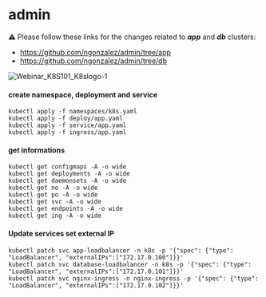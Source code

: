 # admin

⚠️ Please follow these links for the changes related to ___app___ and ___db___ clusters:
 * https://github.com/ngonzalez/admin/tree/app
 * https://github.com/ngonzalez/admin/tree/db

![Webinar_K8S101_K8slogo-1](https://user-images.githubusercontent.com/26479/113612862-aaadd080-9650-11eb-83db-7a3103293c3c.png)

#### create namespace, deployment and service
```
kubectl apply -f namespaces/k8s.yaml
kubectl apply -f deploy/app.yaml
kubectl apply -f service/app.yaml
kubectl apply -f ingress/app.yaml
```

#### get informations
```
kubectl get configmaps -A -o wide
kubectl get deployments -A -o wide
kubectl get daemonsets -A -o wide
kubectl get no -A -o wide
kubectl get po -A -o wide
kubectl get svc -A -o wide
kubectl get endpoints -A -o wide
kubectl get ing -A -o wide
```

#### Update services set external IP
```
kubectl patch svc app-loadbalancer -n k8s -p '{"spec": {"type": "LoadBalancer", "externalIPs":["172.17.0.100"]}}'
kubectl patch svc database-loadbalancer -n k8s -p '{"spec": {"type": "LoadBalancer", "externalIPs":["172.17.0.101"]}}'
kubectl patch svc nginx-ingress -n nginx-ingress -p '{"spec": {"type": "LoadBalancer", "externalIPs":["172.17.0.102"]}}'
```
